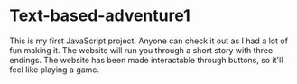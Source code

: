 # Text-based-adventure1
This is my first JavaScript project. 
Anyone can check it out as I had a lot of fun making it.
The website will run you through a short story with three endings.
The website has been made interactable through buttons, so it'll feel like playing a game.
